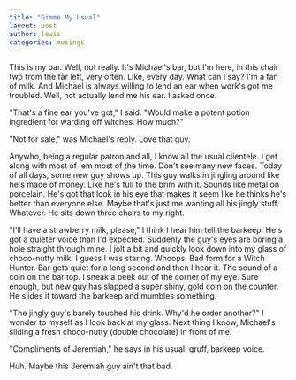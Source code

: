 ```yaml
---
title: "Gimme My Usual"
layout: post
author: lewis
categories: musings
---
```


This is my bar. Well, not really. It's Michael's bar, but I'm here, in this chair two from the far left, very often. Like, every day. What can I say? I'm a fan of milk. And Michael is always willing to lend an ear when work's got me troubled. Well, not actually lend me his ear. I asked once.

"That's a fine ear you've got," I said. "Would make a potent potion ingredient for warding off witches. How much?"

"Not for sale," was Michael's reply. Love that guy.

Anywho, being a regular patron and all, I know all the usual clientele. I get along with most of 'em most of the time. Don't see many new faces. Today of all days, some new guy shows up. This guy walks in jingling around like he's made of money. Like he's full to the brim with it. Sounds like metal on porcelain. He's got that look in his eye that makes it seem like he thinks he's better than everyone else. Maybe that's just me wanting all his jingly stuff. Whatever. He sits down three chairs to my right.

"I'll have a strawberry milk, please," I think I hear him tell the barkeep. He's got a quieter voice than I'd expected. Suddenly the guy's eyes are boring a hole straight through mine. I jolt a bit and quickly look down into my glass of choco-nutty milk. I guess I was staring. Whoops. Bad form for a Witch Hunter. Bar gets quiet for a long second and then I hear it. The sound of a coin on the bar top. I sneak a peek out of the corner of my eye. Sure enough, but new guy has slapped a super shiny, gold coin on the counter. He slides it toward the barkeep and mumbles something.

"The jingly guy's barely touched his drink. Why'd he order another?" I wonder to myself as I look back at my glass. Next thing I know, Michael's sliding a fresh choco-nutty (double chocolate) in front of me.

"Compliments of Jeremiah," he says in his usual, gruff, barkeep voice.

Huh. Maybe this Jeremiah guy ain't that bad.
